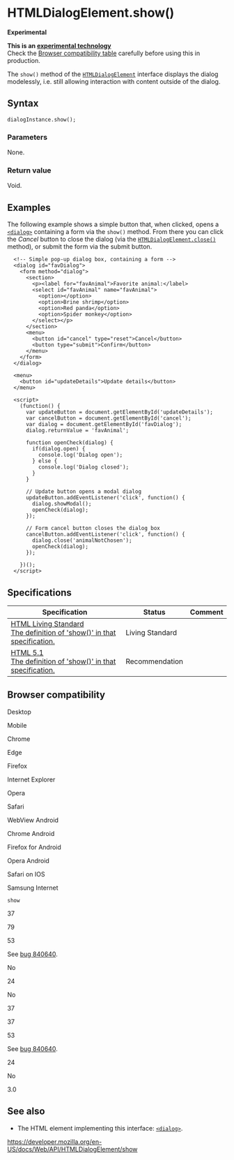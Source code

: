 # HTMLDialogElement.show()

**Experimental**

**This is an [experimental technology](https://developer.mozilla.org/en-US/docs/MDN/Guidelines/Conventions_definitions#experimental)**  
Check the [Browser compatibility table](#browser_compatibility) carefully before using this in production.

The `show()` method of the [`HTMLDialogElement`](../htmldialogelement) interface displays the dialog modelessly, i.e. still allowing interaction with content outside of the dialog.

## Syntax

    dialogInstance.show();

### Parameters

None.

### Return value

Void.

## Examples

The following example shows a simple button that, when clicked, opens a [`<dialog>`](https://developer.mozilla.org/en-US/docs/Web/HTML/Element/dialog) containing a form via the `show()` method. From there you can click the _Cancel_ button to close the dialog (via the [`HTMLDialogElement.close()`](close) method), or submit the form via the submit button.

      <!-- Simple pop-up dialog box, containing a form -->
      <dialog id="favDialog">
        <form method="dialog">
          <section>
            <p><label for="favAnimal">Favorite animal:</label>
            <select id="favAnimal" name="favAnimal">
              <option></option>
              <option>Brine shrimp</option>
              <option>Red panda</option>
              <option>Spider monkey</option>
            </select></p>
          </section>
          <menu>
            <button id="cancel" type="reset">Cancel</button>
            <button type="submit">Confirm</button>
          </menu>
        </form>
      </dialog>

      <menu>
        <button id="updateDetails">Update details</button>
      </menu>

      <script>
        (function() {
          var updateButton = document.getElementById('updateDetails');
          var cancelButton = document.getElementById('cancel');
          var dialog = document.getElementById('favDialog');
          dialog.returnValue = 'favAnimal';

          function openCheck(dialog) {
            if(dialog.open) {
              console.log('Dialog open');
            } else {
              console.log('Dialog closed');
            }
          }

          // Update button opens a modal dialog
          updateButton.addEventListener('click', function() {
            dialog.showModal();
            openCheck(dialog);
          });

          // Form cancel button closes the dialog box
          cancelButton.addEventListener('click', function() {
            dialog.close('animalNotChosen');
            openCheck(dialog);
          });

        })();
      </script>

## Specifications

<table><thead><tr class="header"><th>Specification</th><th>Status</th><th>Comment</th></tr></thead><tbody><tr class="odd"><td><a href="https://html.spec.whatwg.org/multipage/forms.html#dom-dialog-show">HTML Living Standard<br />
<span class="small">The definition of 'show()' in that specification.</span></a></td><td><span class="spec-living">Living Standard</span></td><td></td></tr><tr class="even"><td><a href="https://www.w3.org/TR/html51/interactive-elements.html#dom-htmldialogelement-show">HTML 5.1<br />
<span class="small">The definition of 'show()' in that specification.</span></a></td><td><span class="spec-rec">Recommendation</span></td><td></td></tr></tbody></table>

## Browser compatibility

Desktop

Mobile

Chrome

Edge

Firefox

Internet Explorer

Opera

Safari

WebView Android

Chrome Android

Firefox for Android

Opera Android

Safari on IOS

Samsung Internet

`show`

37

79

53

See [bug 840640](https://bugzil.la/840640).

No

24

No

37

37

53

See [bug 840640](https://bugzil.la/840640).

24

No

3.0

## See also

- The HTML element implementing this interface: [`<dialog>`](https://developer.mozilla.org/en-US/docs/Web/HTML/Element/dialog).

<a href="https://developer.mozilla.org/en-US/docs/Web/API/HTMLDialogElement/show" class="_attribution-link">https://developer.mozilla.org/en-US/docs/Web/API/HTMLDialogElement/show</a>
